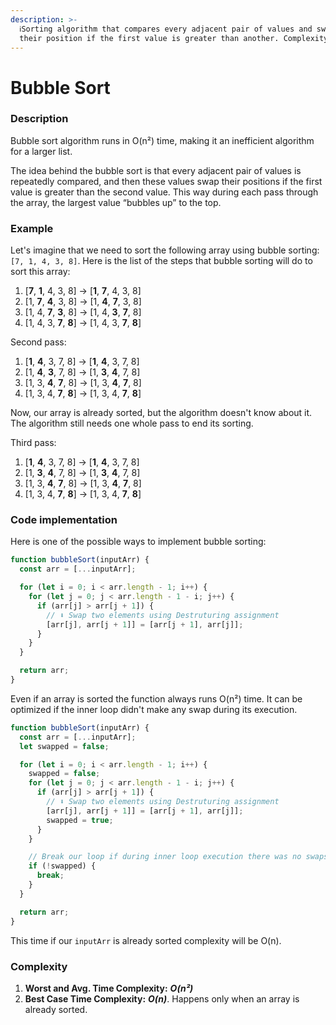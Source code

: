 ```yaml
---
description: >-
  ℹ️Sorting algorithm that compares every adjacent pair of values and swaps
  their position if the first value is greater than another. Complexity O(n²)
---
```


# Bubble Sort

### Description

Bubble sort algorithm runs in O\(n²\) time, making it an inefficient algorithm for a larger list.

The idea behind the bubble sort is that every adjacent pair of values is repeatedly compared, and then these values swap their positions if the first value is greater than the second value. This way during each pass through the array, the largest value “bubbles up” to the top.

### Example

Let's imagine that we need to sort the following array using bubble sorting: `[7, 1, 4, 3, 8]`. Here is the list of the steps that bubble sorting will do to sort this array:

1. \[**7**, **1**, 4, 3, 8\] -&gt; \[**1**, **7**, 4, 3, 8\]
2. \[1, **7**, **4**, 3, 8\] -&gt; \[1, **4**, **7**, 3, 8\]
3. \[1, 4, **7**, **3**, 8\] -&gt; \[1, 4, **3**, **7**, 8\]
4. \[1, 4, 3, **7**, **8**\] -&gt; \[1, 4, 3, **7**, **8**\]

Second pass:

1. \[**1**, **4**, 3, 7, 8\] -&gt; \[**1**, **4**, 3, 7, 8\]
2. \[1, **4**, **3**, 7, 8\] -&gt; \[1, **3**, **4**, 7, 8\]
3. \[1, 3, **4**, **7**, 8\] -&gt; \[1, 3, **4**, **7**, 8\]
4. \[1, 3, 4, **7**, **8**\] -&gt; \[1, 3, 4, **7**, **8**\]

Now, our array is already sorted, but the algorithm doesn't know about it. The algorithm still needs one whole pass to end its sorting.

Third pass:

1. \[**1**, **4**, 3, 7, 8\] -&gt; \[**1**, **4**, 3, 7, 8\]
2. \[1, **3**, **4**, 7, 8\] -&gt; \[1, **3**, **4**, 7, 8\]
3. \[1, 3, **4**, **7**, 8\] -&gt; \[1, 3, **4**, **7**, 8\]
4. \[1, 3, 4, **7**, **8**\] -&gt; \[1, 3, 4, **7**, **8**\]

### Code implementation

Here is one of the possible ways to implement bubble sorting:

```javascript
function bubbleSort(inputArr) {
  const arr = [...inputArr];

  for (let i = 0; i < arr.length - 1; i++) {
    for (let j = 0; j < arr.length - 1 - i; j++) {
      if (arr[j] > arr[j + 1]) {
        // ⬇ Swap two elements using Destruturing assignment
        [arr[j], arr[j + 1]] = [arr[j + 1], arr[j]];
      }
    }
  }

  return arr;
}
```

Even if an array is sorted the function always runs O\(n²\) time. It can be optimized if the inner loop didn't make any swap during its execution.

```javascript
function bubbleSort(inputArr) {
  const arr = [...inputArr];
  let swapped = false;

  for (let i = 0; i < arr.length - 1; i++) {
    swapped = false;
    for (let j = 0; j < arr.length - 1 - i; j++) {
      if (arr[j] > arr[j + 1]) {
        // ⬇ Swap two elements using Destruturing assignment
        [arr[j], arr[j + 1]] = [arr[j + 1], arr[j]];
        swapped = true;
      }
    }

    // Break our loop if during inner loop execution there was no swaps
    if (!swapped) {
      break;
    }
  }

  return arr;
}
```

This time if our `inputArr` is already sorted complexity will be O\(n\).

### **Complexity**

1. **Worst and Avg. Time Complexity:** _**O\(n²\)**_
2. **Best Case Time Complexity:** _**O\(n\)**_. Happens only when an array is already sorted.

